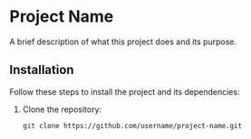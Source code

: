# Project Name

A brief description of what this project does and its purpose.

## Installation

Follow these steps to install the project and its dependencies:

1. Clone the repository:
   ```bash
   git clone https://github.com/username/project-name.git
